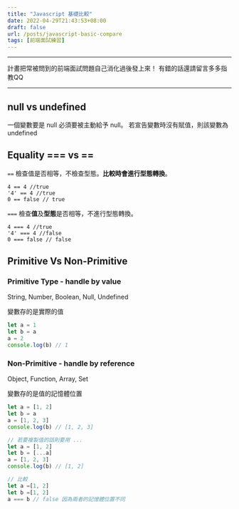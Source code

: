 ```yaml
---
title: "Javascript 基礎比較"
date: 2022-04-29T21:43:53+08:00
draft: false
url: /posts/javascript-basic-compare
tags: [前端面試練習]
---
```

***
計畫把常被問到的前端面試問題自己消化過後發上來！
有錯的話還請留言多多指教QQ
***

## null vs undefined
一個變數要是 null 必須要被主動給予 null。
若宣告變數時沒有賦值，則該變數為 undefined

## Equality === vs ==
`==` 檢查值是否相等，不檢查型態。**比較時會進行型態轉換**。

```
4 == 4 //true
'4' == 4 //true
0 == false // true
```

`===` 檢查**值**及**型態**是否相等，不進行型態轉換。
```
4 === 4 //true
'4' === 4 //false
0 === false // false
```

## Primitive Vs Non-Primitive

### Primitive Type - handle by value
String, Number, Boolean, Null, Undefined

變數存的是實際的值
```javascript
let a = 1
let b = a
a = 2
console.log(b) // 1
```

### Non-Primitive - handle by reference
Object, Function, Array, Set

變數存的是值的記憶體位置
```javascript
let a = [1, 2]
let b = a
a = [1, 2, 3]
console.log(b) // [1, 2, 3]

// 若要複製值的話則要用 ...
let a = [1, 2]
let b = [...a]
a = [1, 2, 3]
console.log(b) // [1, 2]

// 比較
let a =[1, 2]
let b =[1, 2]
a === b // false 因為兩者的記憶體位置不同
```
